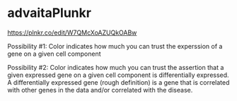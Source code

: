 # advaitaPlunkr
https://plnkr.co/edit/W7QMcXoAZUQkOABw

Possibility #1: Color indicates how much you can trust the experssion of a gene on a given cell component

Possibility #2: Color indicates how much you can trust the assertion that a given expressed gene on a given cell component is differentially expressed. A differentially expressed gene (rough definition) is a gene that is correlated with other genes in the data and/or correlated with the disease.
